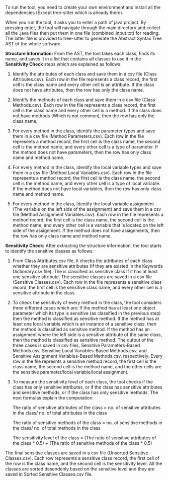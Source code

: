 To run the tool, you need to create your own environment and install all the dependencies (Except tree-sitter which is already there).

When you run the tool, it asks you to enter a path of java project. By pressing enter, the tool will navigate through the main directory and collect all the .java files then put them in one file (combined_input.txt) for reading. The latter file is provided to tree-sitter to generate the Abstract Syntax Tree AST of the whole software.

**Structure Information:**
From the AST, the tool takes each class, finds its name, and saves it in a list that contains all classes to use it in the **Sensitivity Check** steps which are explained as follows:

1. Identify the attributes of each class and save them in a csv file (Class Attributes.csv). Each row in the file represents a class record, the first cell is the class name and every other cell is an attribute. If the class does not have attributes, then the row has only the class name.

2. Identify the methods of each class and save them in a csv file (Class Methods.csv). Each row in the file represents a class record, the first cell is the class name and every other cell is a method. If the class does not have methods (Which is not common), then the row has only the class name.

3. For every method in the class, identify the parameter types and save them in a csv file (Method Parameters.csv). Each row in the file represents a method record, the first cell is the class name, the second cell is the method name, and every other cell is a type of parameter. If the method does not have parameters, then the row has only class name and method name.

4. For every method in the class, identify the local variable types and save them in a csv file (Method Local Variables.csv). Each row in the file represents a method record, the first cell is the class name, the second cell is the method name, and every other cell is a type of local variable. If the method does not have local variables, then the row has only class name and method name.

5. For every method in the class, identify the local variable assignment (The variable on the left side of the assignment) and save them in a csv file (Method Assignment Variables.csv). Each row in the file represents a method record, the first cell is the class name, the second cell is the method name, and every other cell is a variable that is located on the left side of the assignment. If the method does not have assignments, then the row has only class name and method name.

**Sensitivity Check:**
After extracting the structure information, the tool starts to identify the sensitive classes as follows:

1. From Class Attributes.csv file, it checks the attributes of each class whether they are sensitive attributes (If they are existed in the Keywords Dictionary.csv file). The is classified as sensitive class if it has at least one sensitive attribute. The sensitive classes are saved in a csv file (Sensitive Classes.csv). Each row in the file represents a sensitive class record, the first cell is the sensitive class name, and every other cell is a sensitive attribute in the class.

2. To check the sensitivity of every method in the class, the tool considers three different cases which are: if the method has at least one object parameter which its type is sensitive (as classified in the previous step) then the method is classified as sensitive method. If the method has at least one local variable which is an instance of a sensitive class, then the method is classified as sensitive method. If the method has an assignment where the left side is a sensitive attribute of the same class, then the method is classified as sensitive method. The output of the three cases is saved in csv files, Sensitive Parameters-Based Methods.csv, Sensitive Local Variables-Based Methods.csv, and Sensitive Assignment Variables-Based Methods.csv, respectively. Every row in the file represnts a sensitive method record, the first cell is the class name, the second cell is the method name, and the other cells are the sensitive parameter/local variable/local assignment.

3. To measure the sensitivity level of each class, the tool checks if the class has only sensitive attributes, or if the class has sensitive attributes and sensitive methods, or if the class has only sensitive methods. The next formulas explain the computation:
   
   The ratio of sensitive attributes of the class = no. of sensitive attributes in the class/ no. of total attributes in the class

   The ratio of sensitive methods of the class = no. of sensitive methods in the class/ no. of total methods in the class

   The sensitivity level of the class = (The ratio of sensitive attributes of the class * 0.5) + (The ratio of sensitive methods of the class * 0.5)

The final sensitive classes are saved in a csv file (Unsorted Sensitive Classes.csv). Each row represents a sensitive class record, the first cell of the row is the class name, and the second cell is the sensitivity level. All the classes are sorted desendenly based on the sensitive level and they are saved in Sorted Sensitive Classes.csv file.
